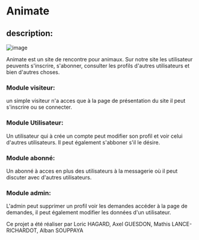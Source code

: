# Animate


## description:
![image](https://github.com/Lorichag/Meetic/assets/133487399/83b8cfc1-74e7-4d7d-a5ff-b44ba1941752)


Animate est un site de rencontre pour animaux.
Sur notre site les utilisateur peuvents s'inscrire, s'abonner, consulter les profils d'autres utilisateurs et bien d'autres choses.

### Module visiteur:
un simple visiteur n'a acces que à la page de présentation du site il peut s'inscrire ou se connecter.

### Module Utilisateur:
Un utilisateur qui à crée un compte peut modifier son profil et voir celui d'autres utilisateurs.
Il peut également s'abboner s'il le désire.

### Module abonné:
Un abonné à acces en plus des utilisateurs à la messagerie où il peut discuter avec d'autres utilisateurs.

### Module admin:
L'admin peut supprimer un profil voir les demandes accéder à la page de demandes, il peut également modifier les données d'un utilisateur.

Ce projet a été réaliser par Loric HAGARD, Axel GUESDON, Mathis LANCE-RICHARDOT, Alban SOUPPAYA
